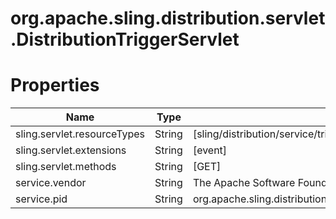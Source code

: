 # org.apache.sling.distribution.servlet.DistributionTriggerServlet

# Properties

| Name | Type | Value |
| ---- | ---- | ----- |
| sling.servlet.resourceTypes | String | [sling/distribution/service/trigger] |
| sling.servlet.extensions | String | [event] |
| sling.servlet.methods | String | [GET] |
| service.vendor | String | The Apache Software Foundation |
| service.pid | String | org.apache.sling.distribution.servlet.DistributionTriggerServlet |
